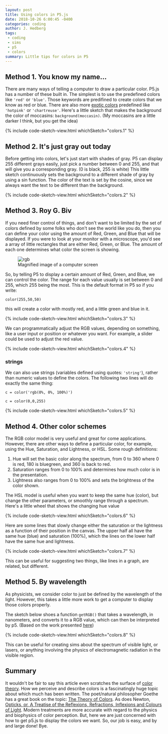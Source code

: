 ```yaml
---
layout: post
title: Using colors in P5.js
date: 2018-10-26 6:00:45 -0400
categories: coding
author: J. Hedberg
tags:
 - coding
 - sims
 - p5
 - colors
summary: Little tips for colors in P5
---
```


## Method 1. You know my name...

There are many ways of telling a computer to draw a particular color. P5.js has a number of these built in. The simplest is to use the predefined colors like `'red'` or `'blue'`. Those keywords are predifined to create colors that we know as red or blue. There are also more [exotic colors](https://htmlcolorcodes.com/color-names/) predefined like `'hotpink'` or `'chartreuse'`. Here's a little sketch that makes the background the color of moccasins: `background(moccasin)`. (My moccasins are a little darker I think, but you get the idea)

{% include code-sketch-view.html whichSketch="colors.1" %}

## Method 2. It's just gray out today

Before getting into colors, let's just start with shades of gray. P5 can display 255 different grays easily, just pick a number between 0 and 255, and that will give you a corresponding gray. (0 is black, 255 is white) This little sketch continuously sets the background to a different shade of gray by using a sin function. The color of the text is set by the cosine, since we always want the text to be different than the background.

{% include code-sketch-view.html whichSketch="colors.2" %}


## Method 3. Roy G. Biv

If you need finer control of things, and don't want to be limited by the set of colors defined by some folks who don't see the world like you do, then you can define your color using the amount of Red, Green, and Blue that will be displayed. If you were to look at your monitor with a microscope, you'd see a array of little rectangles that are either Red, Green, or Blue. The amount of each one determines what color the screen is showing.


<figure class="figure col-lg-6 col-sm-12 float-left">
<img class="figure-img img-fluid rounded" src="{{site.baseurl}}/post-imgs/rgb.jpg" alt="rgb" />
  <figcaption class="figure-caption">Magnified image of a computer screen</figcaption>
</figure>

So, by telling P5 to display a certain amount of Red, Green, and Blue, we can control the color. The range for each value usually is set between 0 and 255, which 255 being the most. This is the default format in P5 so if you write:

`color(255,50,50)`

this will create a color with mostly red, and a little green and blue in it.

{% include code-sketch-view.html whichSketch="colors.3" %}

We can programmatically adjust the RGB values, depending on something, like a user input or position or whatever you want. For example, a slider could be used to adjust the red value.

{% include code-sketch-view.html whichSketch="colors.4" %}

### strings

We can also use strings (variables defined using quotes: `'string'`), rather than numeric values to define the colors. The following two lines will do exactly the same thing:

`c = color('rgb(0%, 0%, 100%)')`

`c = color(0,0,255)`


{% include code-sketch-view.html whichSketch="colors.5" %}


## Method 4. Other color schemes

The RGB color model is very useful and great for come applications. However, there are other ways to define a particular color, for example, using the Hue, Saturation, and Lightness, or HSL. Some rough definitions:

1. Hue will set the basic color along the spectrum, from 0 to 360 where 0 is red, 180 is bluegreen, and 360 is back to red.
2. Saturation ranges from 0 to 100% and determines how much color is in the presentation.
3. Lightness also ranges from 0 to 100% and sets the brightness of the color shown.

The HSL model is useful when you want to keep the same hue (color), but change the other parameters, or smoothly range through a spectrum. Here's a little wheel that shows the changing hue value

{% include code-sketch-view.html whichSketch="colors.6" %}

Here are some lines that slowly change either the saturation or the lightness as a function of their position in the canvas. The upper half all have the same hue (blue) and saturation (100%), which the lines on the lower half have the same hue and lightness.

{% include code-sketch-view.html whichSketch="colors.7" %}

This can be useful for suggesting two things, like lines in a graph, are related, but different.

## Method 5. By wavelength

As physicists, we consider color to just be defined by the wavelength of the light. However, this takes a little more work to get a computer to display those colors properly.

The sketch below shoes a function `getRGB()` that takes a wavelength, in nanometers, and converts it to a RGB value, which can then be interpreted by p5. (Based on the work presented [here](http://www.efg2.com/Lab/ScienceAndEngineering/Spectra.htm))

{% include code-sketch-view.html whichSketch="colors.8" %}

This can be useful for creating sims about the spectrum of visible light, or lasers, or anything involving the physics of electromagnetic radiation in the visible region.

## Summary

It wouldn't be fair to say this article even scratches the surface of [color theory](https://en.wikipedia.org/wiki/Color_theory). How we perceive and describe colors is a fascinatingly huge topic about which much has been written. The poet/natural philosopher Goethe has a great book on the topic: [The Theory of Colors](https://en.wikipedia.org/wiki/Theory_of_Colours). As does Newton, [Opticks, or, A Treatise of the Reflexions, Refractions, Inflexions and Colours of Light](https://en.wikipedia.org/wiki/Opticks). Modern treatments are more accurate with regard to the physics and biophysics of color perception. But, here we are just concerned with how to get p5.js to display the colors we want. So, our job is easy, and by and large done! Bye.
